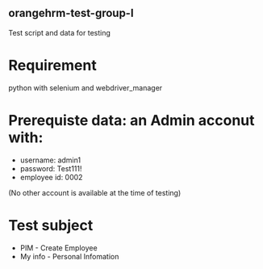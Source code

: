 ## orangehrm-test-group-I
Test script and data for testing

# Requirement
 python with selenium and webdriver_manager
# Prerequiste data: an Admin acconut with:
- username: admin1
- password: Test111!
- employee id: 0002

(No other account is available at the time of testing)

# Test subject
- PIM - Create Employee
- My info - Personal Infomation
